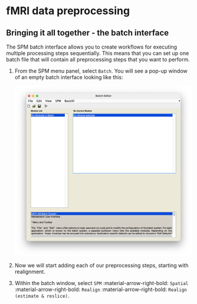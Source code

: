 # fMRI data preprocessing

## Bringing it all together - the batch interface

The SPM batch interface allows you to create workflows for executing multiple processing steps sequentially. This means that you can set up one batch file that will contain all preprocessing steps that you want to perform. 

1. From the SPM menu panel, select `Batch`. You will see a pop-up window of an empty batch interface looking like this:

    ![](../../assets/figures/batch.png)

2. Now we will start adding each of our preprocessing steps, starting with realignment. 
3. Within the batch window, select `SPM` :material-arrow-right-bold: `Spatial` :material-arrow-right-bold: `Realign` :material-arrow-right-bold: `Realign (estimate & reslice)`. 
